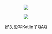 

<!--
**yumubi/yumubi** is a ✨ _special_ ✨ repository because its `README.md` (this file) appears on your GitHub profile.
callio!
Here are some ideas to get you started:

- 🔭 I’m currently working on ...
- 🌱 I’m currently learning ...
- 👯 I’m looking to collaborate on ...
- 🤔 I’m looking for help with ...
- 💬 Ask me about ...
- 📫 How to reach me: ...
- 😄 Pronouns: ...
- ⚡ Fun fact: ...
-->
<p align="center">
  <a href="https://skillicons.dev">
     <img src="https://github-readme-stats.vercel.app/api/top-langs/?username=yumubi&layout=compact"/>
  </a>
</p>


<p align="center">
  <a href="https://skillicons.dev">
    <img src="https://skillicons.dev/icons?i=java,kotlin,js&theme=light"/>
   
  </a>
</p>

<p align="center">
  好久没写Kotlin了QAQ
</p>

